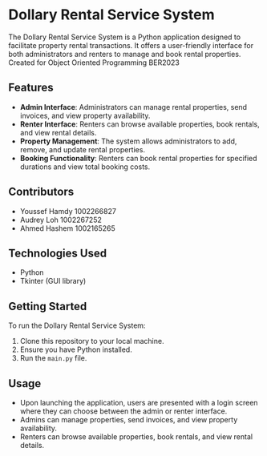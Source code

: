 # Dollary Rental Service System

The Dollary Rental Service System is a Python application designed to facilitate property rental transactions. It offers a user-friendly interface for both administrators and renters to manage and book rental properties.
Created for Object Oriented Programming BER2023

## Features

- **Admin Interface**: Administrators can manage rental properties, send invoices, and view property availability.
- **Renter Interface**: Renters can browse available properties, book rentals, and view rental details.
- **Property Management**: The system allows administrators to add, remove, and update rental properties.
- **Booking Functionality**: Renters can book rental properties for specified durations and view total booking costs.

## Contributors

- Youssef Hamdy 1002266827
- Audrey Loh 1002267252
- Ahmed Hashem 1002165265

## Technologies Used

- Python
- Tkinter (GUI library)

## Getting Started

To run the Dollary Rental Service System:

1. Clone this repository to your local machine.
2. Ensure you have Python installed.
3. Run the `main.py` file.

## Usage

- Upon launching the application, users are presented with a login screen where they can choose between the admin or renter interface.
- Admins can manage properties, send invoices, and view property availability.
- Renters can browse available properties, book rentals, and view rental details.

